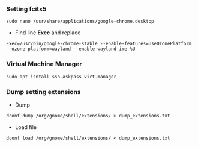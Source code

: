 ### Setting fcitx5

```
sudo nano /usr/share/applications/google-chrome.desktop
```

- Find line **Exec** and replace

```
Exec=/usr/bin/google-chrome-stable --enable-features=UseOzonePlatform --ozone-platform=wayland --enable-wayland-ime %U
```

### Virtual Machine Manager

```
sudo apt isntall ssh-askpass virt-manager
```

### Dump setting extensions

- Dump

```
dconf dump /org/gnome/shell/extensions/ > dump_extensions.txt
```

- Load file

```
dconf load /org/gnome/shell/extensions/ < dump_extensions.txt
```
